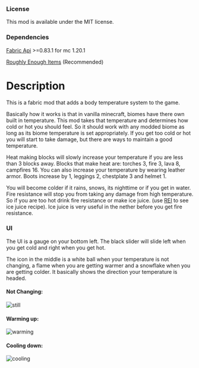### License
This mod is available under the MIT license.

### Dependencies
[Fabric Api](https://modrinth.com/mod/fabric-api/version/0.83.1+1.20.1) >=0.83.1 for mc 1.20.1

[Roughly Enough Items](https://modrinth.com/mod/rei/version/12.0.625+fabric) (Recommended)

# Description
This is a fabric mod that adds a body temperature system to the game.


Basically how it works is that in vanilla minecraft, biomes have there own built in temperature.
This mod takes that temperature and determines how cold or hot you should feel.
So it should work with any modded biome as long as its biome temperature is set appropriately.
If you get too cold or hot you will start to take damage, but there are ways to maintain a good temperature.

Heat making blocks will slowly increase your temperature if you are less than 3 blocks away.
Blocks that make heat are: torches 3, fire 3, lava 8, campfires 16.
You can also increase your temperature by wearing leather armor. Boots increase by 1, leggings 2,  chestplate 3 and helmet 1.

You will become colder if it rains, snows, its nighttime or if you get in water.
Fire resistance will stop you from taking any damage from high temperature.
So if you are too hot drink fire resistance or make ice juice. (use [REI](https://modrinth.com/mod/rei/version/12.0.625+fabric) to see ice juice recipe). Ice juice is very useful in the nether before you get fire resistance.

### UI
The UI is a gauge on your bottom left. The black slider will slide left when you get cold and right when you get hot.

The icon in the middle is a white ball when your temperature is not changing, a flame when you are getting warmer and a snowflake when you are getting colder. It basically shows the direction your temperature is headed.




#### Not Changing:
![still](https://cdn-raw.modrinth.com/data/ggmtYNuc/images/03253f060bf747c8251438e3e28e50085e0c177e.png)




#### Warming up:
![warming](https://cdn-raw.modrinth.com/data/ggmtYNuc/images/2856cec8c24c1063d3adad1ac2bdab23fc1a4456.png)




#### Cooling down:
![cooling](https://cdn-raw.modrinth.com/data/ggmtYNuc/images/fe9742ccde814a169dbff4c9a89dca2ff65e4866.png)
